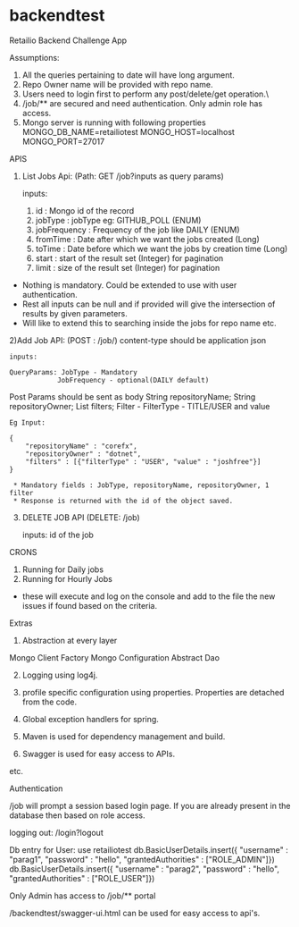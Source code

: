 # backendtest
Retailio Backend Challenge App

Assumptions:

1) All the queries pertaining to date will have long argument.
2) Repo Owner name will be provided with repo name.
3) Users need to login first to perform any post/delete/get operation.\
4) /job/** are secured and need authentication. Only admin role has access.
5) Mongo server is running with following properties 
MONGO_DB_NAME=retailiotest
MONGO_HOST=localhost
MONGO_PORT=27017

APIS

1) List Jobs Api:   (Path: GET /job?inputs as query params)
    
    inputs:  
     1) id : Mongo id of the record
	 2) jobType : jobType eg: GITHUB_POLL (ENUM)
	 3) jobFrequency : Frequency of the job like DAILY (ENUM)
	 4) fromTime : Date after which we want the jobs created (Long)
	 5) toTime : Date before which we want the jobs by creation time (Long)
	 6) start : start of the result set (Integer) for pagination
	 7) limit : size of the result set (Integer) for pagination
     
* Nothing is mandatory. Could be extended to use with user authentication.
* Rest all inputs can be null and if provided will give the intersection of results by given parameters.
* Will like to extend this to searching inside the jobs for repo name etc.


2)Add Job API: (POST : /job/) content-type should be application json

    inputs: 
    
    QueryParams: JobType - Mandatory
    			JobFrequency - optional(DAILY default)
    
   Post Params should be sent as body
   	String repositoryName;
	String repositoryOwner;
	List<Filter> filters;
	Filter - FilterType - TITLE/USER and value
								
    
    Eg Input:
    
    {
  		"repositoryName" : "corefx",
		"repositoryOwner" : "dotnet",
		"filters" : [{"filterType" : "USER", "value" : "joshfree"}]
	}
     
     * Mandatory fields : JobType, repositoryName, repositoryOwner, 1 filter
     * Response is returned with the id of the object saved.

3) DELETE JOB API  (DELETE:  /job) 

    inputs: id of the job
    
CRONS

1) Running for Daily jobs
2) Running for Hourly Jobs

* these will execute and log on the console and add to the file the new issues if found based on the criteria.

Extras

1) Abstraction at every layer

Mongo Client Factory
Mongo Configuration
Abstract Dao


2) Logging using log4j.

3) profile specific configuration using properties. Properties are detached from the code.

4) Global exception handlers for spring. 

5) Maven is used for dependency management and build.
6) Swagger is used for easy access to APIs.

etc.


Authentication

/job will prompt a session based login page. If you are already present in the database then based on role access.

logging out:  /login?logout

Db entry for User:
use retailiotest
db.BasicUserDetails.insert({ "username" : "parag1", "password" : "hello",  "grantedAuthorities" : ["ROLE_ADMIN"]})
db.BasicUserDetails.insert({ "username" : "parag2", "password" : "hello",  "grantedAuthorities" : ["ROLE_USER"]})

Only Admin has access to /job/** portal


/backendtest/swagger-ui.html can be used for easy access to api's.
